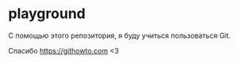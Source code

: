# playground

С помощью этого репозитория, я буду учиться пользоваться Git. 

Спасибо https://githowto.com <3
